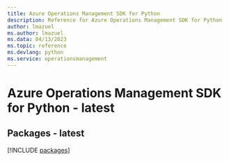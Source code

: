 ```yaml
---
title: Azure Operations Management SDK for Python
description: Reference for Azure Operations Management SDK for Python
author: lmazuel
ms.author: lmazuel
ms.data: 04/13/2023
ms.topic: reference
ms.devlang: python
ms.service: operationsmanagement
---
```

# Azure Operations Management SDK for Python - latest
## Packages - latest
[!INCLUDE [packages](operations-management-index.md)]